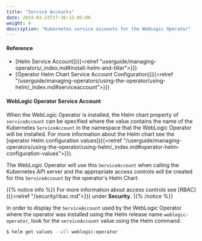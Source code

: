 ```yaml
---
title: "Service Accounts"
date: 2019-02-23T17:36:12-05:00
weight: 4
description: "Kubernetes service accounts for the WebLogic Operator"
---
```


#### Reference
* [Helm Service Account]({{<relref "userguide/managing-operators/_index.md#install-helm-and-tiller">}})
* [Operator Helm Chart Service Account Configuration]({{<relref "/userguide/managing-operators/using-the-operator/using-helm/_index.md#serviceaccount">}})

#### WebLogic Operator Service Account

When the WebLogic Operator is installed, the Helm chart property of `serviceAccount` can
be specified where the value contains the name of the Kubernetes `ServiceAccount`
in the namespace that the WebLogic Operator will be installed.
For more information about the Helm chart see the
[operator Helm configuration values]({{<relref "/userguide/managing-operators/using-the-operator/using-helm/_index.md#operator-helm-configuration-values">}}).

The WebLogic Operator will use this `ServiceAccount` when calling the Kubernetes API server
and the appropriate access controls will be created for this `ServiceAccount` by
the operator's Helm Chart.

{{% notice info %}}
For more information about access controls see [RBAC]({{<relref "/security/rbac.md">}}) under **Security**.
{{% /notice %}}

In order to display the `ServiceAccount` used by the WebLogic Operator
where the operator was installed using the Helm release name `weblogic-operator`,
look for the `serviceAccount` value using the Helm command:
```bash
$ helm get values --all weblogic-operator
```
